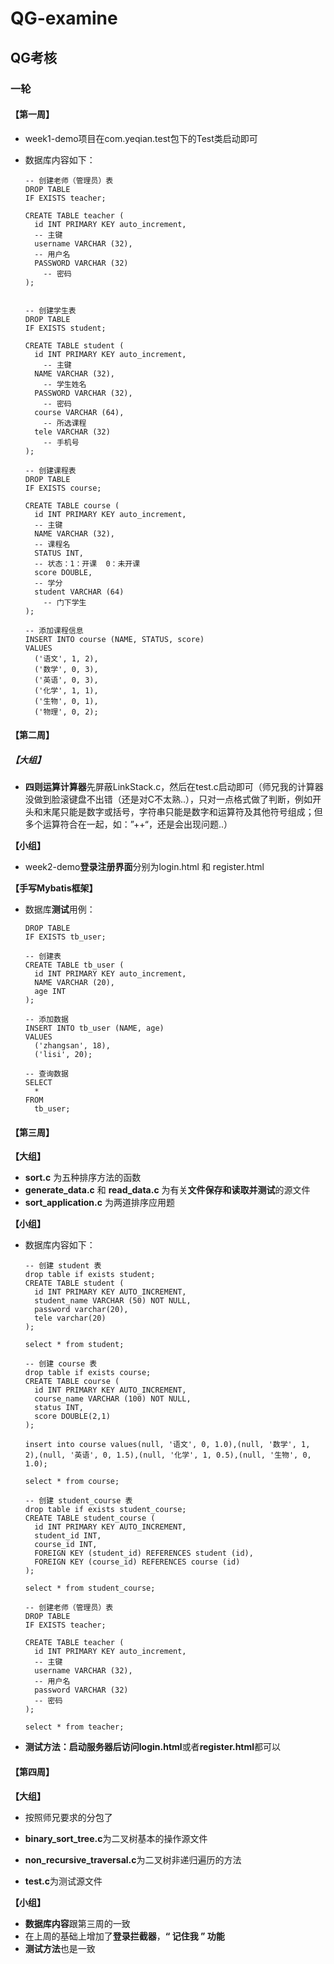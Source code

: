 # QG-examine
## QG考核

### 一轮

#### **【第一周】**

- week1-demo项目在com.yeqian.test包下的Test类启动即可

- 数据库内容如下：

  ```mysql
  -- 创建老师（管理员）表
  DROP TABLE
  IF EXISTS teacher;
  
  CREATE TABLE teacher (
  	id INT PRIMARY KEY auto_increment,
  	-- 主键
  	username VARCHAR (32),
  	-- 用户名
  	PASSWORD VARCHAR (32) 
      -- 密码
  );
  
  
  -- 创建学生表
  DROP TABLE
  IF EXISTS student;
  
  CREATE TABLE student (
  	id INT PRIMARY KEY auto_increment,
      -- 主键
  	NAME VARCHAR (32),
      -- 学生姓名
  	PASSWORD VARCHAR (32),
      -- 密码
  	course VARCHAR (64),
      -- 所选课程
  	tele VARCHAR (32)
      -- 手机号
  );
  
  -- 创建课程表
  DROP TABLE
  IF EXISTS course;
  
  CREATE TABLE course (
  	id INT PRIMARY KEY auto_increment,
  	-- 主键
  	NAME VARCHAR (32),
  	-- 课程名
  	STATUS INT,
  	-- 状态：1：开课  0：未开课
  	score DOUBLE,
  	-- 学分
  	student VARCHAR (64)
      -- 门下学生
  );
  
  -- 添加课程信息
  INSERT INTO course (NAME, STATUS, score)
  VALUES
  	('语文', 1, 2),
  	('数学', 0, 3),
  	('英语', 0, 3),
  	('化学', 1, 1),
  	('生物', 0, 1),
  	('物理', 0, 2);
  ```


#### 【第二周】

##### 【大组】

- **四则运算计算器**先屏蔽LinkStack.c，然后在test.c启动即可（师兄我的计算器没做到脸滚键盘不出错（还是对C不太熟..），只对一点格式做了判断，例如开头和末尾只能是数字或括号，字符串只能是数字和运算符及其他符号组成；但多个运算符合在一起，如：”++“，还是会出现问题..）

**【小组】**

- week2-demo**登录注册界面**分别为login.html 和 register.html

**【手写Mybatis框架】**

- 数据库**测试**用例：

  ```mysql
  DROP TABLE
  IF EXISTS tb_user;
  
  -- 创建表
  CREATE TABLE tb_user (
  	id INT PRIMARY KEY auto_increment,
  	NAME VARCHAR (20),
  	age INT
  );
  
  -- 添加数据
  INSERT INTO tb_user (NAME, age)
  VALUES
  	('zhangsan', 18),
  	('lisi', 20);
  
  -- 查询数据
  SELECT
  	*
  FROM
  	tb_user;
  ```

  

#### 【第三周】

**【大组】**

- **sort.c** 为五种排序方法的函数
- **generate_data.c** 和 **read_data.c** 为有关**文件保存和读取并测试**的源文件
- **sort_application.c** 为两道排序应用题

**【小组】**

- 数据库内容如下：

  ```mysql
  -- 创建 student 表
  drop table if exists student;
  CREATE TABLE student (
  	id INT PRIMARY KEY AUTO_INCREMENT,
  	student_name VARCHAR (50) NOT NULL,
  	password varchar(20),
  	tele varchar(20)
  );
  
  select * from student;
  
  -- 创建 course 表
  drop table if exists course;
  CREATE TABLE course (
  	id INT PRIMARY KEY AUTO_INCREMENT,
  	course_name VARCHAR (100) NOT NULL,
  	status INT,
  	score DOUBLE(2,1)
  );
  
  insert into course values(null, '语文', 0, 1.0),(null, '数学', 1, 2),(null, '英语', 0, 1.5),(null, '化学', 1, 0.5),(null, '生物', 0, 1.0);
  
  select * from course;
  
  -- 创建 student_course 表
  drop table if exists student_course;
  CREATE TABLE student_course (
  	id INT PRIMARY KEY AUTO_INCREMENT,
  	student_id INT,
  	course_id INT,
  	FOREIGN KEY (student_id) REFERENCES student (id),
  	FOREIGN KEY (course_id) REFERENCES course (id)
  );
  
  select * from student_course;
  
  -- 创建老师（管理员）表
  DROP TABLE
  IF EXISTS teacher;
  
  CREATE TABLE teacher (
  	id INT PRIMARY KEY auto_increment,
  	-- 主键
  	username VARCHAR (32),
  	-- 用户名
  	password VARCHAR (32) 
    -- 密码
  );
  
  select * from teacher;
  ```

- **测试方法：**启动服务器后访问**login.html**或者**register.html**都可以

#### 【第四周】

**【大组】**

- 按照师兄要求的分包了

- **binary_sort_tree.c**为二叉树基本的操作源文件
- **non_recursive_traversal.c**为二叉树非递归遍历的方法
- **test.c**为测试源文件

**【小组】**

- **数据库内容**跟第三周的一致
- 在上周的基础上增加了**登录拦截器**，**“ 记住我 ” 功能** 
- **测试方法**也是一致
